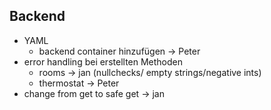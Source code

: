 ## Backend
- YAML 
  - backend container hinzufügen -> Peter
- error handling bei erstellten Methoden
  - rooms -> jan (nullchecks/ empty strings/negative ints)
  - thermostat -> Peter 
- change from get to safe get -> jan 
